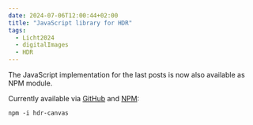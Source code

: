 ```yaml
---
date: 2024-07-06T12:00:44+02:00
title: "JavaScript library for HDR"
tags:
  - Licht2024
  - digitalImages
  - HDR
---
```


The JavaScript implementation for the last posts is now also available as NPM module.
<!--more-->

Currently available via [GitHub](https://github.com/cmahnke/hdr-canvas/) and [NPM](https://www.npmjs.com/package/hdr-canvas):

```
npm -i hdr-canvas
```
